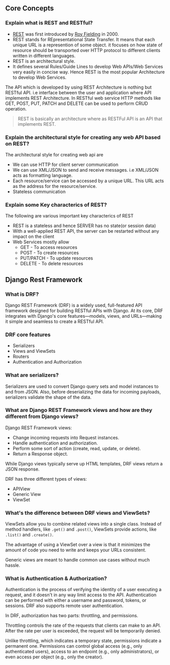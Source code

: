 ## Core Concepts

### Explain what is REST and RESTful?

* [REST](https://en.wikipedia.org/wiki/Representational_state_transfer) was first introduced by [Roy Fielding](https://en.wikipedia.org/wiki/Roy_Fielding) in 2000.
* REST stands for REpresentational State Transfer. It means that each unique URL is  a represention of some object. it focuses on how state of resource should be transported over HTTP protocol to different clients written in different languages.
* REST is an architectural style.
* It defines several Rules/Guide Lines to develop Web APIs/Web Services very easily in concise way. Hence REST is the most popular Architecture to develop Web Services.

The API which is developed by using REST Architecture is nothing but RESTful API. i.e interface between the user and application where API implements REST Architecture. In  RESTful web service HTTP methods like GET, POST, PUT, PATCH and DELETE can be used to perform CRUD operation.

> REST is basically an architecture where as RESTFul API is an API that implements REST.

### Explain the architectural style for creating any web API based on REST?

The architectural style for creating web api are

* We can use HTTP for client server communication
* We can use XML/JSON to send and receive messages. i.e XML/JSON acts as formatting language.
* Each resource/service can be accessed by a unique URL. This URL acts as the address for the resource/service.
* Stateless communication

### Explain some Key characterics of REST?

The following are various important key characterics of REST

* REST is a stateless and hence SERVER has no state(or session data)
* With a well-applied REST API, the server can be restarted without any impact on 
the client
* Web Services mostly allow
    * GET - To access resources
    * POST - To create resources
    * PUT/PATCH - To update resources
    * DELETE - To delete resources 

## Django Rest Framework

### What is DRF?

Django REST Framework (DRF) is a widely used, full-featured API framework designed for building RESTful APIs with Django. At its core, DRF integrates with Django's core features—models, views, and URLs—making it simple and seamless to create a RESTful API.

### DRF core features

* Serializers
* Views and ViewSets
* Routers
* Authentication and Authorization

### What are serializers?

Serializers are used to convert Django query sets and model instances to and from JSON. Also, before deserializing the data for incoming payloads, serializers validate the shape of the data.

### What are Django REST Framework views and how are they different from Django views?

Django REST Framework views:

* Change incoming requests into Request instances.
* Handle authentication and authorization.
* Perform some sort of action (create, read, update, or delete).
* Return a Response object.

While Django views typically serve up HTML templates, DRF views return a JSON response.

DRF has three different types of views:

* APIView
* Generic View
* ViewSet

### What's the difference between DRF views and ViewSets?

ViewSets allow you to combine related views into a single class. Instead of method handlers, like `.get()` and `.post()`, ViewSets provide actions, like `.list()` and `.create()`.

The advantage of using a ViewSet over a view is that it minimizes the amount of code you need to write and keeps your URLs consistent.

Generic views are meant to handle common use cases without much hassle.

### What is Authentication & Authorization?

Authentication is the process of verifying the identity of a user executing a request, and it doesn't in any way limit access to the API. Authentication can be performed with either a username and password, tokens, or sessions. DRF also supports remote user authentication.

In DRF, authorization has two parts: throttling, and permissions.

Throttling controls the rate of the requests that clients can make to an API. After the rate per user is exceeded, the request will be temporarily denied.

Unlike throttling, which indicates a temporary state, permissions indicate a permanent one. Permissions can control global access (e.g., only authenticated users), access to an endpoint (e.g., only administrators), or even access per object (e.g., only the creator).
